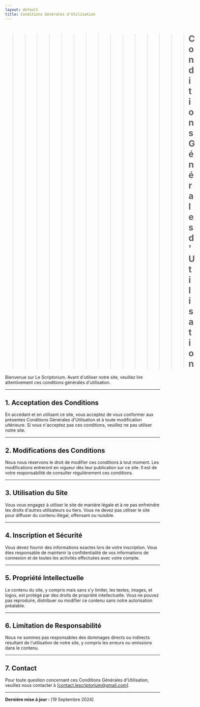 ```yaml
---
layout: default
title: Conditions Générales d'Utilisation
---
```


>>>>>>>>>>>>>>> # Conditions Générales d'Utilisation

Bienvenue sur Le Scriptorium. Avant d'utiliser notre site, veuillez lire attentivement ces conditions générales d'utilisation.

---

## 1. Acceptation des Conditions

En accédant et en utilisant ce site, vous acceptez de vous conformer aux présentes Conditions Générales d'Utilisation et à toute modification ultérieure. Si vous n'acceptez pas ces conditions, veuillez ne pas utiliser notre site.

---

## 2. Modifications des Conditions

Nous nous réservons le droit de modifier ces conditions à tout moment. Les modifications entreront en vigueur dès leur publication sur ce site. Il est de votre responsabilité de consulter régulièrement ces conditions.

---

## 3. Utilisation du Site

Vous vous engagez à utiliser le site de manière légale et à ne pas enfreindre les droits d'autres utilisateurs ou tiers. Vous ne devez pas utiliser le site pour diffuser du contenu illégal, offensant ou nuisible.

---

## 4. Inscription et Sécurité

Vous devez fournir des informations exactes lors de votre inscription. Vous êtes responsable de maintenir la confidentialité de vos informations de connexion et de toutes les activités effectuées avec votre compte.

---

## 5. Propriété Intellectuelle

Le contenu du site, y compris mais sans s'y limiter, les textes, images, et logos, est protégé par des droits de propriété intellectuelle. Vous ne pouvez pas reproduire, distribuer ou modifier ce contenu sans notre autorisation préalable.

---

## 6. Limitation de Responsabilité

Nous ne sommes pas responsables des dommages directs ou indirects résultant de l'utilisation de notre site, y compris les erreurs ou omissions dans le contenu.

---

## 7. Contact

Pour toute question concernant ces Conditions Générales d'Utilisation, veuillez nous contacter à [contact.lescriptorium@gmail.com].

---

**Dernière mise à jour :** [19 Septembre 2024]
